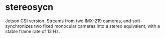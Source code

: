 # stereosycn
Jetson CSI version. Streams from two IMX-219 cameras, and soft-synchronizes two fixed monocular cameras into a stereo equivalent, with a stable frame rate of 13 Hz.
